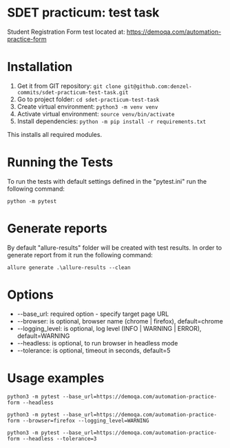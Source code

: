 # SDET practicum: test task
Student Registration Form test located at:
https://demoqa.com/automation-practice-form

# Installation
1. Get it from GIT repository: ``git clone git@github.com:denzel-commits/sdet-practicum-test-task.git``
2. Go to project folder: ``cd sdet-practicum-test-task``
3. Create virtual environment: ``python3 -m venv venv``
4. Activate virtual environment: ``source venv/bin/activate``
5. Install dependencies: ``python -m pip install -r requirements.txt``

This installs all required modules.

# Running the Tests
To run the tests with default settings defined in the "pytest.ini" run the following command:

``python -m pytest``

# Generate reports
By default "allure-results" folder will be created with test results.
In order to generate report from it run the following command:

``allure generate .\allure-results --clean``

# Options
* --base_url: required option - specify target page URL
* --browser: is optional, browser name (chrome | firefox), default=chrome
* --logging_level: is optional, log level (INFO | WARNING | ERROR), default=WARNING
* --headless: is optional, to run browser in headless mode
* --tolerance: is optional, timeout in seconds, default=5 
 
# Usage examples
``python3 -m pytest --base_url=https://demoqa.com/automation-practice-form --headless``

``python3 -m pytest --base_url=https://demoqa.com/automation-practice-form --browser=firefox --logging_level=WARNING``

``python3 -m pytest --base_url=https://demoqa.com/automation-practice-form --headless --tolerance=3``